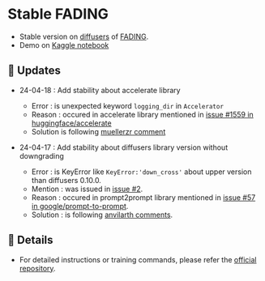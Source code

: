 # Stable FADING

* Stable version on [diffusers](https://github.com/huggingface/diffusers) of [FADING](https://github.com/MunchkinChen/FADING).
* Demo on [Kaggle notebook](https://www.kaggle.com/code/mrriandmstique/agetimelapse)

## 📢 Updates
- 24-04-18 : Add stability about accelerate library
  - Error : is unexpected keyword `logging_dir` in `Accelerator`
  - Reason : occured in accelerate library mentioned in [issue #1559 in huggingface/accelerate](https://github.com/huggingface/accelerate/issues/1559)
  - Solution is following [muellerzr comment](https://github.com/huggingface/accelerate/issues/1559#issuecomment-1581556756)

- 24-04-17 : Add stability about diffusers library version without downgrading
  - Error : is KeyError like `KeyError:'down_cross'` about upper version than diffusers 0.10.0.
  - Mention : was issued in [issue #2](https://github.com/MunchkinChen/FADING/issues/2).
  - Reason : occured in prompt2prompt library mentioned in [issue #57 in google/prompt-to-prompt](https://github.com/google/prompt-to-prompt/issues/57).
  - Solution : is following [anvilarth comments](https://github.com/google/prompt-to-prompt/issues/57#issuecomment-1613729431).

## 📑 Details
- For detailed instructions or training commands, please refer the [official repository](https://github.com/MunchkinChen/FADING).
